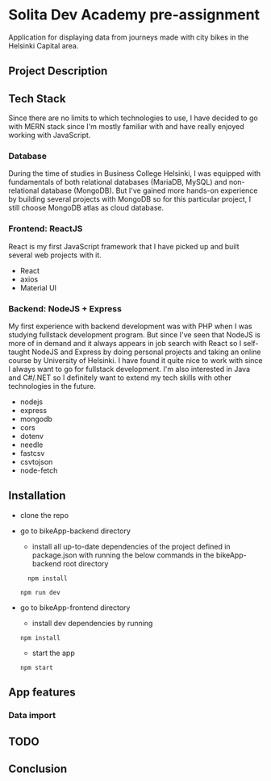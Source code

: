 # Solita Dev Academy pre-assignment

Application for displaying data from journeys made with city bikes in the Helsinki Capital area.

## Project Description

## Tech Stack

Since there are no limits to which technologies to use, I have decided to go with MERN stack since I'm mostly familiar with and have really enjoyed working with JavaScript.

### Database

During the time of studies in Business College Helsinki, I was equipped with fundamentals of both relational databases (MariaDB, MySQL) and non-relational database (MongoDB). But I've gained more hands-on experience by building several projects with MongoDB so for this particular project, I still choose MongoDB atlas as cloud database.

### Frontend: ReactJS

React is my first JavaScript framework that I have picked up and built several web projects with it.

- React
- axios
- Material UI

### Backend: NodeJS + Express

My first experience with backend development was with PHP when I was studying fullstack development program. But since I've seen that NodeJS is more of in demand and it always appears in job search with React so I self-taught NodeJS and Express by doing personal projects and taking an online course by University of Helsinki. I have found it quite nice to work with since I always want to go for fullstack development. I'm also interested in Java and C#/.NET so I definitely want to extend my tech skills with other technologies in the future.

- nodejs
- express
- mongodb
- cors
- dotenv
- needle
- fastcsv
- csvtojson
- node-fetch

## Installation

- clone the repo
- go to bikeApp-backend directory

  - install all up-to-date dependencies of the project defined in package.json with running the below commands in the bikeApp-backend root directory

  ```shell
    npm install
  ```

  ```shell
  npm run dev
  ```

- go to bikeApp-frontend directory
  - install dev dependencies by running
  ```shell
  npm install
  ```
  - start the app
  ```shell
  npm start
  ```

## App features

### Data import

## TODO

## Conclusion
